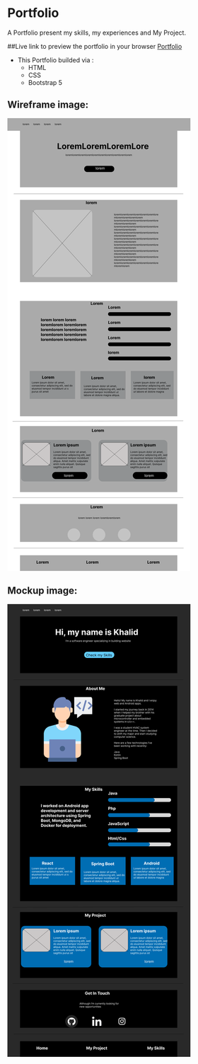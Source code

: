 # Portfolio

A Portfolio present my skills, my experiences and My Project.

##Live link to preview the portfolio in your browser
[Portfolio](https://khalledalkarmi.github.io/Portfolio/)

* This Portfolio builded via :
  - HTML
  - CSS
  - Bootstrap 5
##  Wireframe image:

![Wirframe image](./images/WireFrame.png "Wirframe image ")

##  Mockup image:

![Mockup image](./images/Mockup.png "Mockup image")

